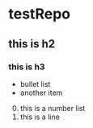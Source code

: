 # testRepo
## this is h2
### this is h3
* bullet list
* another item
 
0. this is a number list
1. this is a line

